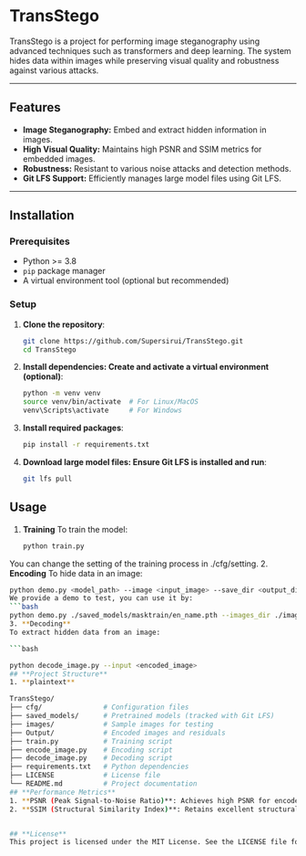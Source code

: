 


# **TransStego**

TransStego is a project for performing image steganography using advanced techniques such as transformers and deep learning. The system hides data within images while preserving visual quality and robustness against various attacks.

---

## **Features**

- **Image Steganography:** Embed and extract hidden information in images.
- **High Visual Quality:** Maintains high PSNR and SSIM metrics for embedded images.
- **Robustness:** Resistant to various noise attacks and detection methods.
- **Git LFS Support:** Efficiently manages large model files using Git LFS.

---

## **Installation**

### **Prerequisites**
- Python >= 3.8
- `pip` package manager
- A virtual environment tool (optional but recommended)

### **Setup**

1. **Clone the repository**:
   ```bash
   git clone https://github.com/Supersirui/TransStego.git
   cd TransStego
   
2. **Install dependencies: Create and activate a virtual environment (optional)**:

   ```bash
   python -m venv venv
   source venv/bin/activate  # For Linux/MacOS
   venv\Scripts\activate     # For Windows
3. **Install required packages**:

   ```bash
   pip install -r requirements.txt
4. **Download large model files: Ensure Git LFS is installed and run**:

   ```bash
   git lfs pull

## **Usage**
1. **Training**
To train the model:

   ```bash
   python train.py
You can change the setting of the training process in ./cfg/setting.
2. **Encoding**
To hide data in an image:

   ```bash
   python demo.py <model_path> --image <input_image> --save_dir <output_dir> --secret <secret_message>
We provide a demo to test, you can use it by:
   ```bash
   python demo.py ./saved_models/masktrain/en_name.pth --images_dir ./images --save_dir <output_dir>
3. **Decoding**
To extract hidden data from an image:

   ```bash

   python decode_image.py --input <encoded_image>
## **Project Structure**
1. **plaintext**

TransStego/
├── cfg/               # Configuration files
├── saved_models/      # Pretrained models (tracked with Git LFS)
├── images/            # Sample images for testing
├── Output/            # Encoded images and residuals
├── train.py           # Training script
├── encode_image.py    # Encoding script
├── decode_image.py    # Decoding script
├── requirements.txt   # Python dependencies
├── LICENSE            # License file
└── README.md          # Project documentation
## **Performance Metrics**
1. **PSNR (Peak Signal-to-Noise Ratio)**: Achieves high PSNR for encoded images.
2. **SSIM (Structural Similarity Index)**: Retains excellent structural quality.


## **License**
This project is licensed under the MIT License. See the LICENSE file for details.
